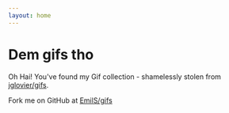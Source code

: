 ```yaml
---
layout: home
---
```


# Dem gifs tho

Oh Hai! You've found my Gif collection - shamelessly stolen from [jglovier/gifs](https://github.com/jglovier/gifs).

Fork me on GitHub at [EmilS/gifs](https://github.com/EmilS/gifs)
